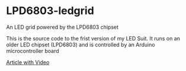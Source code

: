 # LPD6803-ledgrid
An LED grid powered by the LPD6803 chipset

This is the source code to the frist version of my LED Suit. It runs on an older LED chipset (LPD6803) and is controlled by an Arduino microcontroller board

[Article with Video](https://thewebchameleon.co.za/project/led-suit-v1)
